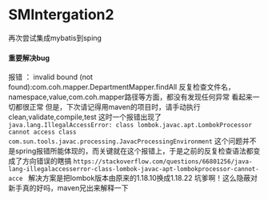 # SMIntergation2
再次尝试集成mybatis到sping


#### 重要解决bug
报错 ： invalid bound (not found):com.coh.mapper.DepartmentMapper.findAll
反复检查文件名，namespace,value,com.coh.mapper路径等方面，都没有发现任何异常
看起来一切都很正常
但是，下次请记得用maven的项目时，请手动执行clean,validate,compile,test
这时一个报错出现了 ``java.lang.IllegalAccessError: class lombok.javac.apt.LombokProcessor cannot access class com.sun.tools.javac.processing.JavacProcessingEnvironment``
这个问题并不是spring报错所能体现的，而关键就在这个报错上，于是之前的反复检查语法都变成了方向错误的瞎搞
``https://stackoverflow.com/questions/66801256/java-lang-illegalaccesserror-class-lombok-javac-apt-lombokprocessor-cannot-acce
``
解决方案是把lombok版本由原来的1.18.10换成1.18.22
坑爹啊！这么隐蔽对新手真的好吗，maven兄出来解释一下
